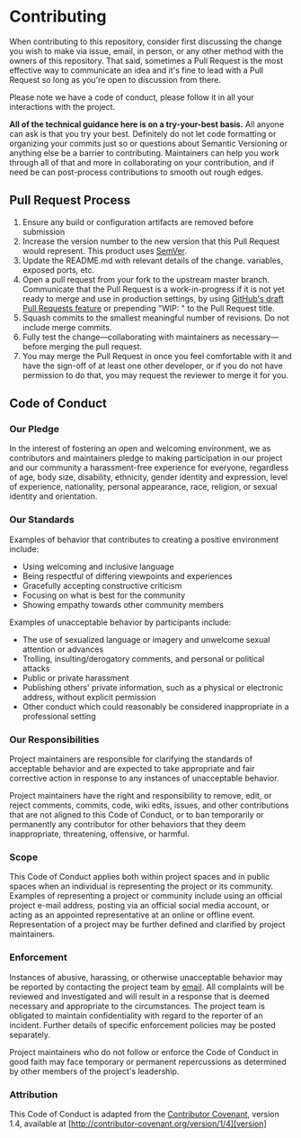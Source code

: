 # Contributing

When contributing to this repository, consider first discussing the change you
wish to make via issue, email, in person, or any other method with the owners of
this repository. That said, sometimes a Pull Request is the most effective way
to communicate an idea and it's fine to lead with a Pull Request so long as
you're open to discussion from there.

Please note we have a code of conduct, please follow it in all your interactions
with the project.

**All of the technical guidance here is on a try-your-best basis.**
All anyone can ask is that you try your best. Definitely do not let code
formatting or organizing your commits just so or questions about Semantic
Versioning or anything else be a barrier to contributing. Maintainers can help
you work through all of that and more in collaborating on your contribution,
and if need be can post-process contributions to smooth out rough edges.

## Pull Request Process

1. Ensure any build or configuration artifacts are removed before submission
2. Increase the version number to the new version that this Pull Request would
  represent. This product uses [SemVer](http://semver.org/).
3. Update the README.md with relevant details of the change.
  variables, exposed ports, etc.
4. Open a pull request from your fork to the upstream master branch.
  Communicate that the Pull Request is a work-in-progress if it is not yet ready
  to merge and use in production settings, by using
  [GitHub's draft Pull Requests feature][] or prepending "WIP: " to the Pull
  Request title.
5. Squash commits to the smallest meaningful number of revisions.
  Do not include merge commits.
6. Fully test the change—collaborating with maintainers as necessary—before
  merging the pull request.
7. You may merge the Pull Request in once you feel comfortable with it and have
  the sign-off of at least one other developer, or if you do not have permission
  to do that, you may request the reviewer to merge it for you.

## Code of Conduct

### Our Pledge

In the interest of fostering an open and welcoming environment, we as
contributors and maintainers pledge to making participation in our project and
our community a harassment-free experience for everyone, regardless of age, body
size, disability, ethnicity, gender identity and expression, level of
experience, nationality, personal appearance, race, religion, or sexual identity
and orientation.

### Our Standards

Examples of behavior that contributes to creating a positive environment
include:

* Using welcoming and inclusive language
* Being respectful of differing viewpoints and experiences
* Gracefully accepting constructive criticism
* Focusing on what is best for the community
* Showing empathy towards other community members

Examples of unacceptable behavior by participants include:

* The use of sexualized language or imagery and unwelcome sexual attention or
advances
* Trolling, insulting/derogatory comments, and personal or political attacks
* Public or private harassment
* Publishing others' private information, such as a physical or electronic
  address, without explicit permission
* Other conduct which could reasonably be considered inappropriate in a
  professional setting

### Our Responsibilities

Project maintainers are responsible for clarifying the standards of acceptable
behavior and are expected to take appropriate and fair corrective action in
response to any instances of unacceptable behavior.

Project maintainers have the right and responsibility to remove, edit, or
reject comments, commits, code, wiki edits, issues, and other contributions
that are not aligned to this Code of Conduct, or to ban temporarily or
permanently any contributor for other behaviors that they deem inappropriate,
threatening, offensive, or harmful.

### Scope

This Code of Conduct applies both within project spaces and in public spaces
when an individual is representing the project or its community. Examples of
representing a project or community include using an official project e-mail
address, posting via an official social media account, or acting as an appointed
representative at an online or offline event. Representation of a project may be
further defined and clarified by project maintainers.

### Enforcement

Instances of abusive, harassing, or otherwise unacceptable behavior may be
reported by contacting the project team by [email][email]. All
complaints will be reviewed and investigated and will result in a response that
is deemed necessary and appropriate to the circumstances. The project team is
obligated to maintain confidentiality with regard to the reporter of an
incident. Further details of specific enforcement policies may be posted
separately.

Project maintainers who do not follow or enforce the Code of Conduct in good
faith may face temporary or permanent repercussions as determined by other
members of the project's leadership.

### Attribution

This Code of Conduct is adapted from the [Contributor Covenant][homepage],
version 1.4, available at [http://contributor-covenant.org/version/1/4][version]

[email]: mailto:info@my.wisc.edu
[homepage]: http://contributor-covenant.org
[version]: http://contributor-covenant.org/version/1/4/

[GitHub's draft Pull Requests feature]: https://help.github.com/en/github/collaborating-with-issues-and-pull-requests/about-pull-requests#draft-pull-requests
